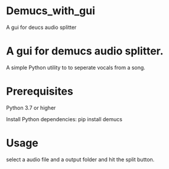 # Demucs_with_gui
A gui for deucs audio splitter

# A gui for demucs audio splitter.
A simple Python utility to to seperate vocals from a song.


# Prerequisites

Python 3.7 or higher

Install Python dependencies: pip install demucs

# Usage

select a audio file and a output folder and hit the split button.

